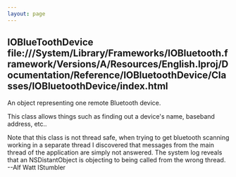 ```yaml
---
layout: page
---
```


IOBlueToothDevice
file:///System/Library/Frameworks/IOBluetooth.framework/Versions/A/Resources/English.lproj/Documentation/Reference/IOBluetoothDevice/Classes/IOBluetoothDevice/index.html
----

An object representing one remote Bluetooth device.

This class allows things such as finding out a device's name, baseband address, etc..

Note that this class is not thread safe, when trying to get bluetooth scanning working in a separate thread I discovered that messages from the main thread of the application are simply not answered. The system log reveals that an NSDistantObject is objecting to being called from the wrong thread. --Alf Watt IStumbler
